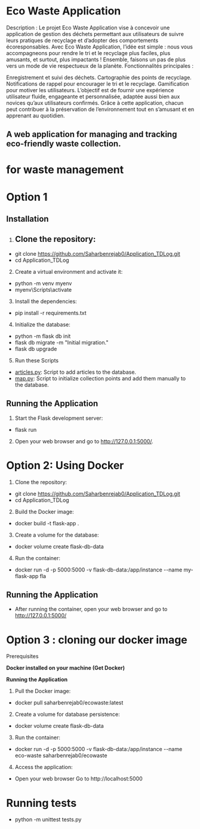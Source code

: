 # Eco Waste Application
Description :
Le projet Eco Waste Application vise à concevoir une application de gestion des déchets permettant aux utilisateurs de suivre leurs pratiques de recyclage et d’adopter des comportements écoresponsables.
Avec Eco Waste Application, l’idée est simple : nous vous accompagneons  pour rendre le tri et le recyclage plus faciles, plus amusants, et surtout, plus impactants ! Ensemble, faisons un pas de plus vers un mode de vie respectueux de la planète.
Fonctionnalités principales :

Enregistrement et suivi des déchets.
Cartographie des points de recyclage.
Notifications de rappel pour encourager le tri et le recyclage.
Gamification pour motiver les utilisateurs.
L’objectif est de fournir une expérience utilisateur fluide, engageante et personnalisée, adaptée aussi bien aux novices qu’aux utilisateurs confirmés. Grâce à cette application, chacun peut contribuer à la préservation de l’environnement tout en s’amusant et en apprenant au quotidien.

## A web application for managing and tracking eco-friendly waste collection.
# for waste management
# Option 1
## Installation

1. Clone the repository:
    ---
- git clone https://github.com/Saharbenrejab0/Application_TDLog.git
- cd Application_TDLog
    

2. Create a virtual environment and activate it:
    
- python -m venv myenv
- myenv\Scripts\activate 
    

3. Install the dependencies:
    
- pip install -r requirements.txt
    


4. Initialize the database:
    
- python -m flask db init  
- flask db migrate -m "Initial migration."
- flask db upgrade
    

5. Run these Scripts

- [articles.py](http://vscodecontentref/10): Script to add articles to the database.
- [map.py](http://vscodecontentref/11): Script to initialize collection points and add them manually to the database.

## Running the Application

1. Start the Flask development server:
    
- flask run
    

2. Open your web browser and go to http://127.0.0.1:5000/.


# Option 2: Using Docker

1. Clone the repository:
- git clone https://github.com/Saharbenrejab0/Application_TDLog.git
- cd Application_TDLog

2. Build the Docker image:
- docker build -t flask-app .

3. Create a volume for the database:
- docker volume create flask-db-data

4. Run the container:
- docker run -d -p 5000:5000 -v flask-db-data:/app/instance --name my-flask-app fla
## Running the Application

- After running the container, open your web browser and go to http://127.0.0.1:5000/


# Option 3 : cloning our docker image

Prerequisites

**Docker installed on your machine (Get Docker)**

**Running the Application**

1. Pull the Docker image:

- docker pull saharbenrejab0/ecowaste:latest

2. Create a volume for database persistence:

- docker volume create flask-db-data

3. Run the container:

- docker run -d -p 5000:5000 -v flask-db-data:/app/instance --name eco-waste saharbenrejab0/ecowaste

4. Access the application:

- Open your web browser
Go to http://localhost:5000

# Running tests
- python -m unittest tests.py
